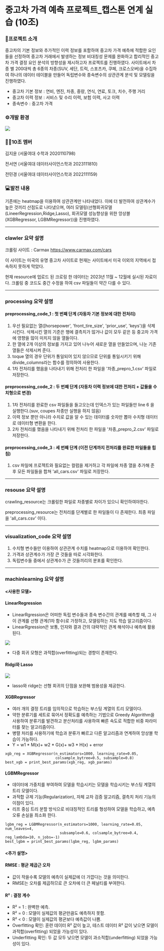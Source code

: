 # 중고차 가격 예측 프로젝트_캡스톤 연계 실습 (10조)

### 🚗프로젝트 소개
중고차의 기본 정보와 추가적인 이력 정보를 포함하여 중고차 가격 예측에 적합한 요인들을 선정하여 중고차 거래에서 발생하는 정보 비대칭성 문제를 완화하고 합리적인 중고차 가격 결정 요인 분석의 방향성을 제시하고자 프로젝트를 진행하였다. 사이트에서 차종 별 200대씩 총 6종의 차종(SUV, 세단, 트럭, 스포츠카, 쿠페, 크로스오버)을 수집하여 하나의 데이터 테이블을 만들어 독립변수와 종속변수의 상관관계 분석 및 모델링을 진행하였다.

- 중고차 기본 정보 : 연비, 엔진, 차종, 중량, 연식, 연료, 토크, 치수, 주행 거리
- 중고차 이력 정보 : 서비스 및 수리 이력, 보험 이력, 사고 이력
- 종속변수 : 중고차 가격


### ⚙️개발 환경
<img src="https://img.shields.io/badge/python-3776AB?style=for-the-badge&logo=python&logoColor=white"> 

### 🙋‍♀️10조 멤버
김지윤 (서울여대 수학과 2020110798)

전서연 (서울여대 데이터사이언스학과 2023111810)

전민경 (서울여대 데이터사이언스학과 2022111159)


### 💻발전 내용
기존에는 heatmap을 이용하여 상관관계만 나타내었다. 이에 더 발전하여 상관계수가 높은 것끼리 산점도로 나타냈으며, 여러 모델링(선형회귀모델(LineerRegression,Ridge,Lasso), 회귀모델 성능향상을 위한 앙상블(XGBRegressor, LGBMRegressor))을 진행하였다.

---
### clawler 요약 설명
크롤링 사이트 : Carmax <https://www.carmax.com/cars>

이 사이트는 미국의 유명 중고차 사이트로 현재는 사이트에서 미국 이외의 지역에서 접속하지 못하게 막았다.

현재 resource에 업로드 된 크로링 한 데이터는 2023년 11월 ~ 12월에 실시된 자료이다. 
크롤링 중 코드도 중간 수정을 하여 csv 파일들이 약간 다를 수 있다.

---
### processing 요약 설명
#### preprocessing_code_1 : 첫 번째 단계 (자동차 기본 정보에 대한 전처리)
1. 우선 필요없는 열([horsepower', 'front_tire_size', 'prior_use', 'keys')을 삭제 시킨다. 삭제시킨 열의 기준은 행에 결측치가 많거나 값이 모두 같은 등 중고차 가격에 영향을 많이 미치지 않을 열들이다.
2. 한 열에 2개 이상의 정보를 가지고 있어 나누어 새로운 열을 만들었으며, 나눈 기존 열들은 삭제시켜 준다.
3. toque 열의 경우 단위가 통일되어 있지 않으므로 단위를 통일시키기 위해 divide_columns라는 함수를 정의하여 사용한다.
4. 1차 전처리를 했음을 나타내기 위해 전처리 한 파일을 '차종_prepro_1.csv' 파일로 저장한다.

#### preprocessing_code_2 : 두 번째 단계 (자동차 이력 정보에 대한 전처리 + 값들을 수치형으로 변경)
1. 1차 전처리를 완료한 csv 파일들을 들고오는데 인덱스가 있는 파일들만 line 6 을 실행한다.(suv, coupes 차종만 실행을 하지 않음)
2. 이력 정보 뿐만 아니라 수치로 값을 알 수 있는 데이터를 숫자만 뽑아 수치형 데이터로 데이터형 변환을 한다.
3. 2차 전처리를 했음을 나타내기 위해 전처리 한 파일을 '차종_prepro_2.csv' 파일로 저장한다.

#### preprocessing_code_3 : 세 번째 단계 (이전 단계까지 전처리를 완료한 파일들을 힙침)
1. csv 파일에 프로젝트와 필요없는 컬럼을 제거하고 각 파일에 차종 열을 추가해 준 후 모든 파일들을 합쳐 'all_cars.csv' 파일로 저장한다.

---
### resouse 요약 설명
crawling_resource는 크롤링한 파일로 차종별로 차이가 있으니 확인하여야한다.

preprocessing_resource는 전처리를 단계별로 한 파일들이 다 존재한다.
최종 파일을 'all_cars.csv' 이다.

---
### visualization_code 요약 설명
1. 수치형 변수들만 이용하여 상관관계 수치를 heatmap으로 이용하여 확인한다.
2. 가격과 상관계수가 가장 큰 것들을 따로 시각화한다.
3. 독립변수들 중에서 상관계수가 큰 것들끼리의 분포를 확인한다.

---
### machinlearning 요약 설명
#### <사용한 모델>
#### LinearRegression
- LinearRgression은 어떠한 독립 변수들과 종속 변수간의 관계를 예측할 때, 그 사이 관계를 선형 관계(1차 함수)로 가정하고, 모델링하는 지도 학습 알고리즘이다.
- LinearRgression은 보통, 인자와 결과 간의 대략적인 관계 해석이나 예측에 활용된다.

<image src='https://github.com/user-attachments/assets/f126daa1-7257-4a22-8a82-ea60a83232ab'>

- 다중 회귀 모형은 과적합(overfitting)되는 경향이 존재한다.

#### Ridgi와 Lasso
<image src='https://github.com/user-attachments/assets/e49cee02-d785-4d86-a6f9-e40925eac050'>
  
- lasso와 ridge는 선형 회귀의 단점을 보완해 범용성을 제공한다.


#### XGBRegressor
- 여러 개의 결정 트리를 임의적으로 학습하는 부스팅 계열의 트리 모델이다.
- 약한 분류기를 세트로 묶어서 정확도를 예측하는 기법으로 Greedy Algorithm을 사용하여 분류기를 발견하고 분산처리를 사용하여 빠른 속도로 적합한 비중 파라미터를 찾는 알고리즘이다.
- 병렬 처리를 사용하기에 학습과 분류가 빠르고 다른 알고리즘과 연계하여 앙상블 학습이 가능하다.
- Y = w1 * M(x)+ w2 * G(x)+ w3 * H(x) + error

```xgb_params = {'n_estimators':[1000]}
xgb_reg = XGBRegressor(n_estimators=1000, learning_rate=0.05,
                       colsample_bytree=0.5, subsample=0.8)
best_xgb = print_best_params(xgb_reg, xgb_params)
```



#### LGBMRegressor
- 데이터에 가중치를 부여하여 모델을 학습시키는 모델을 학습시키는 부스팅 계열의 트리 모델이다.
- 과적합 규제 기능(Regularization), 자체 교차 검증 알고리즘, 결측치 처리 기능의 이점이 있다.
- 리프 중심 트리 분할 방식으로 비대칭적인 트리를 형성하여 모델을 학습하고, 예측 오류 손실을 최소화 한다.

```lgbm_params = {'n_estimators':[1000]}
lgbm_reg = LGBMRegressor(n_estimators=1000, learning_rate=0.05, num_leaves=4,
                         subsample=0.6, colsample_bytree=0.4, reg_lambda=10, n_jobs=-1)
best_lgbm = print_best_params(lgbm_reg, lgbm_params)
```



#### <추가 설명>
#### RMSE : 평균 제곱근 오차
- 값이 작을수록 모델의 예측이 실제값에 더 가깝다는 것을 의미한다.
- RMSE는 오차를 제곱하므로 큰 오차에 더 큰 페널티를 부여한다.


#### R² : 결정 계수
- R² = 1 :  완벽한 예측.
- R² = 0 :  모델이 실제값의 평균만큼도 예측하지 못함.
- R² < 0 : 모델이 실제값의 평균보다 예측값이 나쁨.
- Overfitting 확인: 훈련 데이터 R² 값이 높고, 테스트 데이터 R² 값이 낮으면 모델이 과적합(overfitting) 되었을 가능성이 있다.
- Underfitting 확인: 두 값 모두 낮으면 모델이 과소적합(underfitting) 되었을 가능성이 있다.



